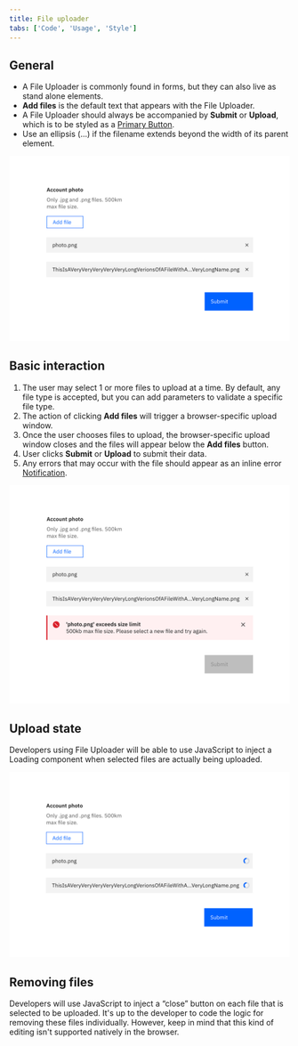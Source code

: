 ```yaml
---
title: File uploader
tabs: ['Code', 'Usage', 'Style']
---
```


## General

- A File Uploader is commonly found in forms, but they can also live as stand alone elements.
- **Add files** is the default text that appears with the File Uploader.
- A File Uploader should always be accompanied by **Submit** or **Upload**, which is to be styled as a [Primary Button](/components/button).
- Use an ellipsis (...) if the filename extends beyond the width of its parent element.

<image-component cols="8">

![file uploader example](images/file-uploader-usage-1.png)

</image-component>

## Basic interaction

1. The user may select 1 or more files to upload at a time. By default, any file type is accepted, but you can add parameters to validate a specific file type.
2. The action of clicking **Add files** will trigger a browser-specific upload window.
3. Once the user chooses files to upload, the browser-specific upload window closes and the files will appear below the **Add files** button.
4. User clicks **Submit** or **Upload** to submit their data.
5. Any errors that may occur with the file should appear as an inline error
   [Notification](/components/notification).

<image-component cols="8" caption="Errors in file uploader">

![file uploader error](images/file-uploader-usage-2.png)

</image-component>

## Upload state

Developers using File Uploader will be able to use JavaScript to inject a Loading component when selected files are actually being uploaded.

<image-component cols="8">

![File uploading state](images/file-uploader-usage-3.png)

</image-component>

## Removing files

Developers will use JavaScript to inject a “close” button on each file that is selected to be uploaded. It's up to the developer to code the logic for removing these files individually. However, keep in mind that this kind of editing isn't supported natively in the browser.
